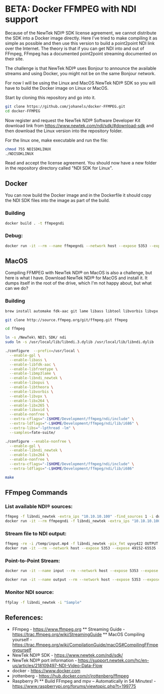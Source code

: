 # BETA: Docker FFMPEG with NDI support

Because of the NewTek NDI® SDK license agreement, we cannot distribute the SDK into a Docker image directly. Here I've tried to make compiling it as simple as possible and then use this version to build a point2point NDI link over the Internet. The theory is that if you can get NDI into and out of FFmpeg, FFmpeg has a documented point2point streaming documented on their site.

The challenge is that NewTek NDI® uses Bonjour to announce the available streams and using Docker, you might not be on the same Bonjour network.

For now I will be using the Linux and MacOS NewTek NDI® SDK so you will have to build the Docker image on Linux or MacOS.

Start by cloning this repository and go into it.

```bash
git clone https://github.com/johanels/docker-FFMPEG.git
cd docker-FFMPEG
```

Now register and request the NewTek NDI® Software Developer Kit download link from https://www.newtek.com/ndi/sdk/#download-sdk and then download the Linux version into the repository folder.

For the linux one, make executable and run the file:

```bash
chmod 755 NDISDKLINUX
./NDISDKLINUX
```
Read and accept the license agreement. You should now have a new folder in the repository directory called "NDI SDK for Linux".


## Docker
You can now build the Docker image and in the Dockerfile it should copy the NDI SDK files into the image as part of the build.

### Building

```bash
docker build . -t ffmpegndi
```

### Debug:
```bash
docker run -it --rm --name ffmpegndi --network host --expose 5353 --expose 5353/udp --expose 49152-65535 -v ~/Downloads/:/temp/ --entrypoint='bash' ffmpegndi
```

## MacOS
Compiling FFMPEG with NewTek NDI® on MacOS is also a challenge, but here is what I have. Download NewTek NDI® for MacOS and install it. It dumps itself in the root of the drive, which I'm not happy about, but what can we do?

### Building

```bash
brew install automake fdk-aac git lame libass libtool libvorbis libvpx opus sdl shtool texi2html theora wget x264 x265 xvid nasm

git clone http://source.ffmpeg.org/git/ffmpeg.git ffmpeg

cd ffmpeg

ln -s /NewTek\ NDI\ SDK/ ndi
sudo ln -s /usr/local/lib/libndi.3.dylib /usr/local/lib/libndi.dylib

./configure  --prefix=/usr/local \
  --enable-gpl \
  --enable-libass \
  --enable-libfdk-aac \
  --enable-libfreetype \
  --enable-libmp3lame \
  --enable-libndi_newtek \
  --enable-libopus \
  --enable-libtheora \
  --enable-libvorbis \
  --enable-libvpx \
  --enable-libx264 \
  --enable-libx265 \
  --enable-libxvid \
  --enable-nonfree \
  --extra-cflags="-I$HOME/Development/ffmpeg/ndi/include" \
  --extra-ldflags="-L$HOME/Development/ffmpeg/ndi/lib/i686" \
  --extra-libs="-lpthread -lm" \
  --samples=fate-suite/

./configure --enable-nonfree \
  --enable-gpl \
  --enable-libndi_newtek \
  --enable-libx264 \
  --enable-nonfree \
  --extra-cflags="-I$HOME/Development/ffmpeg/ndi/include" \
  --extra-ldflags="-L$HOME/Development/ffmpeg/ndi/lib/i686"

make
```

## FFmpeg Commands

### List available NDI® sources:

```bash
ffmpeg -f libndi_newtek -extra_ips "10.10.10.100" -find_sources 1 -i dummy
docker run -it --rm ffmpegndi -f libndi_newtek -extra_ips "10.10.10.100" -find_sources 1 -i dummy
```

### Stream file to NDI output:
```bash
ffmpeg -re -i /temp/input.mp4 -f libndi_newtek -pix_fmt uyvy422 OUTPUT
docker run -it --rm --network host --expose 5353 --expose 49152-65535 -v $PWD/:/temp/ ffmpegndi -re -i /temp/input.mp4 -f libndi_newtek -pix_fmt uyvy422 OUTPUT
```

### Point-to-Point Stream:
```bash
docker run -it --name input --rm --network host --expose 5353 --expose 49152-65535 ffmpegndi -f libndi_newtek -extra_ips 10.10.10.100 -i "OUTPUT.LOCAL (Scan Converter)" -f mpegts udp://10.10.10.101:1234

docker run -it --name output --rm --network host --expose 5353 --expose 49152-65535 ffmpegndi -i udp://@:1234 -f libndi_newtek -pix_fmt uyvy422 OUTPUT
```

### Monitor NDI source:
```bash
ffplay -f libndi_newtek -i "Sample"
```

## References:
* FFmpeg - https://www.ffmpeg.org
** Streaming Guide - https://trac.ffmpeg.org/wiki/StreamingGuide
** MacOS Compiling yourself -  https://trac.ffmpeg.org/wiki/CompilationGuide/macOS#CompilingFFmpegyourself
* NewTek NDI® SDK - https://www.newtek.com/ndi/sdk/
* NewTek NDI® port information - https://support.newtek.com/hc/en-us/articles/218109497-NDI-Video-Data-Flow
* docker - https://www.docker.com
* jrottenberg - https://hub.docker.com/r/jrottenberg/ffmpeg
* Raspberry Pi
** Build FFmpeg and mpv – Automatically in 54 Minutes! - https://www.raspberrypi.org/forums/viewtopic.php?t=199775
